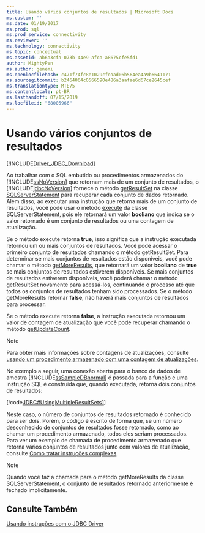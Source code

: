 ```yaml
---
title: Usando vários conjuntos de resultados | Microsoft Docs
ms.custom: ''
ms.date: 01/19/2017
ms.prod: sql
ms.prod_service: connectivity
ms.reviewer: ''
ms.technology: connectivity
ms.topic: conceptual
ms.assetid: ab6a3cfa-073b-44e9-afca-a8675cfe5fd1
author: MightyPen
ms.author: genemi
ms.openlocfilehash: c471f74fc8e1029cfeaad06b564ea4a9b6641171
ms.sourcegitcommit: b2464064c0566590e486a3aafae6d67ce2645cef
ms.translationtype: MTE75
ms.contentlocale: pt-BR
ms.lasthandoff: 07/15/2019
ms.locfileid: "68005966"
---
```

# <a name="using-multiple-result-sets"></a>Usando vários conjuntos de resultados

[!INCLUDE[Driver_JDBC_Download](../../includes/driver_jdbc_download.md)]

Ao trabalhar com o SQL embutido ou procedimentos armazenados do [!INCLUDE[ssNoVersion](../../includes/ssnoversion-md.md)] que retornam mais de um conjunto de resultados, o [!INCLUDE[jdbcNoVersion](../../includes/jdbcnoversion_md.md)] fornece o método [getResultSet](../../connect/jdbc/reference/getresultset-method-sqlserverstatement.md) na classe [SQLServerStatement](../../connect/jdbc/reference/sqlserverstatement-class.md) para recuperar cada conjunto de dados retornado. Além disso, ao executar uma instrução que retorna mais de um conjunto de resultados, você pode usar o método [execute](../../connect/jdbc/reference/execute-method-sqlserverstatement.md) da classe SQLServerStatement, pois ele retornará um valor **booliano** que indica se o valor retornado é um conjunto de resultados ou uma contagem de atualização.

Se o método execute retorna **true**, isso significa que a instrução executada retornou um ou mais conjuntos de resultados. Você pode acessar o primeiro conjunto de resultados chamando o método getResultSet. Para determinar se mais conjuntos de resultados estão disponíveis, você pode chamar o método [getMoreResults](../../connect/jdbc/reference/getmoreresults-method-sqlserverstatement.md), que retornará um valor **booliano** de **true** se mais conjuntos de resultados estiverem disponíveis. Se mais conjuntos de resultados estiverem disponíveis, você poderá chamar o método getResultSet novamente para acessá-los, continuando o processo até que todos os conjuntos de resultados tenham sido processados. Se o método getMoreResults retornar **false**, não haverá mais conjuntos de resultados para processar.

Se o método execute retorna **false**, a instrução executada retornou um valor de contagem de atualização que você pode recuperar chamando o método [getUpdateCount](../../connect/jdbc/reference/getupdatecount-method-sqlserverstatement.md).

> [!NOTE]  
> Para obter mais informações sobre contagens de atualizações, consulte [usando um procedimento armazenado com uma contagem de atualizações](../../connect/jdbc/using-a-stored-procedure-with-an-update-count.md).

No exemplo a seguir, uma conexão aberta para o banco de dados de amostra [!INCLUDE[ssSampleDBnormal](../../includes/sssampledbnormal_md.md)] é passada para a função e uma instrução SQL é construída que, quando executada, retorna dois conjuntos de resultados:

[!code[JDBC#UsingMultipleResultSets1](../../connect/jdbc/codesnippet/Java/using-multiple-result-sets_1.java)]

Neste caso, o número de conjuntos de resultados retornado é conhecido para ser dois. Porém, o código é escrito de forma que, se um número desconhecido de conjuntos de resultados fosse retornado, como ao chamar um procedimento armazenado, todos eles seriam processados. Para ver um exemplo de chamada de procedimento armazenado que retorna vários conjuntos de resultados junto com valores de atualização, consulte [Como tratar instruções complexas](../../connect/jdbc/handling-complex-statements.md).

> [!NOTE]  
> Quando você faz a chamada para o método getMoreResults da classe SQLServerStatement, o conjunto de resultados retornado anteriormente é fechado implicitamente.

## <a name="see-also"></a>Consulte Também

[Usando instruções com o JDBC Driver](../../connect/jdbc/using-statements-with-the-jdbc-driver.md)
